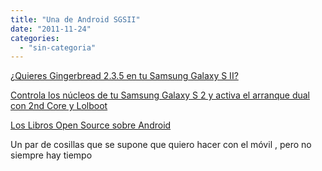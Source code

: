 ```yaml
---
title: "Una de Android SGSII"
date: "2011-11-24"
categories: 
  - "sin-categoria"
---
```


[¿Quieres Gingerbread 2.3.5 en tu Samsung Galaxy S II?](https://www.elandroidelibre.com/2011/11/%c2%bfquieres-gingerbread-2-3-5-en-tu-samsung-galaxy-s-ii.html)

[Controla los núcleos de tu Samsung Galaxy S 2 y activa el arranque dual con 2nd Core y Lolboot](https://www.elandroidelibre.com/2011/11/controla-los-nucleos-de-tu-samsung-galaxy-s-2-y-activa-el-arranque-dual-con-2nd-core-y-lolboot.html)

[Los Libros Open Source sobre Android](https://www.elandroidelibre.com/2011/11/los-libros-open-source-sobre-android.html)

Un par de cosillas que se supone que quiero hacer con el móvil , pero no siempre hay tiempo
